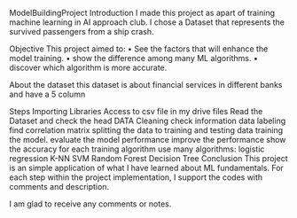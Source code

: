 ModelBuildingProject
Introduction
I made this project as apart of training machine learning in AI approach club. I chose a Dataset that represents the survived passengers from a ship crash.

Objective
This project aimed to: • See the factors that will enhance the model training. • show the difference among many ML algorithms. • discover which algorithm is more accurate.

About the dataset
  this dataset is about financial services in different banks and have a 5 column

Steps
Importing Libraries
Access to csv file in my drive files
Read the Dataset and check the head
DATA Cleaning
check information
data labeling
find correlation matrix
splitting the data to training and testing data
training the model.
evaluate the model performance
improve the performance
show the accuracy for each training algorithm
use many algorithms:
logistic regression
K-NN
SVM
Random Forest
Decision Tree
Conclusion
This project is an simple application of what I have learned about ML fundamentals. For each step within the project implementation, I support the codes with comments and description.

I am glad to receive any comments or notes.